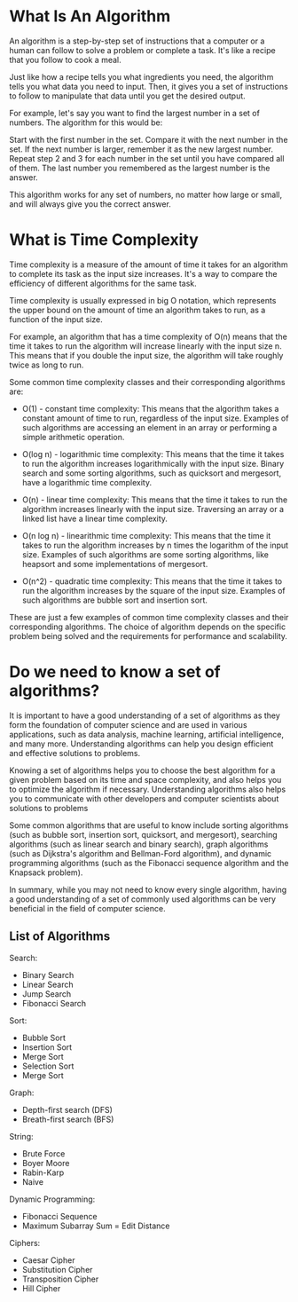 # What Is An Algorithm
An algorithm is a step-by-step set of instructions that a computer or a human can follow to solve a problem or complete a task. It's like a recipe that you follow to cook a meal.

Just like how a recipe tells you what ingredients you need, the algorithm tells you what data you need to input. Then, it gives you a set of instructions to follow to manipulate that data until you get the desired output.

For example, let's say you want to find the largest number in a set of numbers. The algorithm for this would be:

Start with the first number in the set.
Compare it with the next number in the set.
If the next number is larger, remember it as the new largest number.
Repeat step 2 and 3 for each number in the set until you have compared all of them.
The last number you remembered as the largest number is the answer.

This algorithm works for any set of numbers, no matter how large or small, and will always give you the correct answer.

# What is Time Complexity
Time complexity is a measure of the amount of time it takes for an algorithm to complete its task as the input size increases. It's a way to compare the efficiency of different algorithms for the same task.

Time complexity is usually expressed in big O notation, which represents the upper bound on the amount of time an algorithm takes to run, as a function of the input size.

For example, an algorithm that has a time complexity of O(n) means that the time it takes to run the algorithm will increase linearly with the input size n. This means that if you double the input size, the algorithm will take roughly twice as long to run.

Some common time complexity classes and their corresponding algorithms are:

+ O(1) - constant time complexity: This means that the algorithm takes a constant amount of time to run, regardless of the input size. Examples of such algorithms are accessing an element in an array or performing a simple arithmetic operation.

+ O(log n) - logarithmic time complexity: This means that the time it takes to run the algorithm increases logarithmically with the input size. Binary search and some sorting algorithms, such as quicksort and mergesort, have a logarithmic time complexity.

+ O(n) - linear time complexity: This means that the time it takes to run the algorithm increases linearly with the input size. Traversing an array or a linked list have a linear time complexity.

+ O(n log n) - linearithmic time complexity: This means that the time it takes to run the algorithm increases by n times the logarithm of the input size. Examples of such algorithms are some sorting algorithms, like heapsort and some implementations of mergesort.

+ O(n^2) - quadratic time complexity: This means that the time it takes to run the algorithm increases by the square of the input size. Examples of such algorithms are bubble sort and insertion sort.

These are just a few examples of common time complexity classes and their corresponding algorithms. The choice of algorithm depends on the specific problem being solved and the requirements for performance and scalability.

# Do we need to know a set of algorithms?
It is important to have a good understanding of a set of algorithms as they form the foundation of computer science and are used in various applications, such as data analysis, machine learning, artificial intelligence, and many more. Understanding algorithms can help you design efficient and effective solutions to problems.

Knowing a set of algorithms helps you to choose the best algorithm for a given problem based on its time and space complexity, and also helps you to optimize the algorithm if necessary. Understanding algorithms also helps you to communicate with other developers and computer scientists about solutions to problems

Some common algorithms that are useful to know include sorting algorithms (such as bubble sort, insertion sort, quicksort, and mergesort), searching algorithms (such as linear search and binary search), graph algorithms (such as Dijkstra's algorithm and Bellman-Ford algorithm), and dynamic programming algorithms (such as the Fibonacci sequence algorithm and the Knapsack problem).

In summary, while you may not need to know every single algorithm, having a good understanding of a set of commonly used algorithms can be very beneficial in the field of computer science.

## List of Algorithms
Search:
- Binary Search
- Linear Search
- Jump Search
- Fibonacci Search

Sort:
- Bubble Sort
- Insertion Sort
- Merge Sort
- Selection Sort
- Merge Sort

Graph:
- Depth-first search (DFS)
- Breath-first search (BFS)

String:
- Brute Force
- Boyer Moore
- Rabin-Karp
- Naive

Dynamic Programming:
- Fibonacci Sequence
- Maximum Subarray Sum
= Edit Distance

Ciphers:
- Caesar Cipher
- Substitution Cipher
- Transposition Cipher
- Hill Cipher